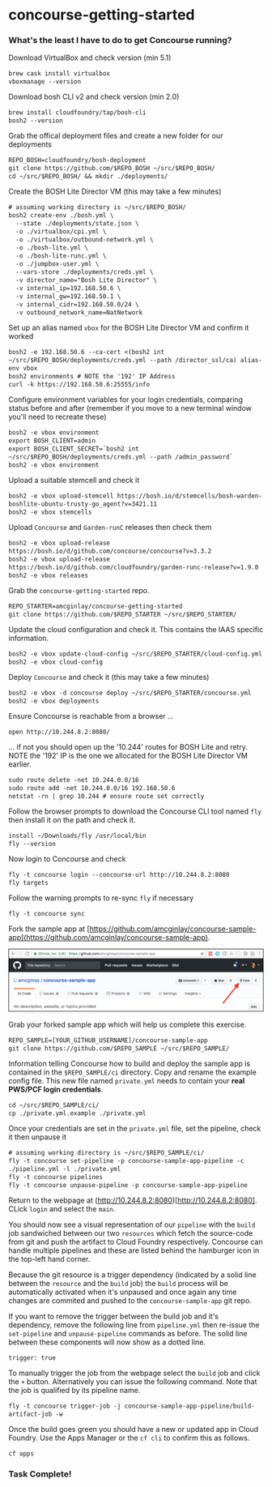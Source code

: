 # concourse-getting-started
### What's the least I have to do to get Concourse running?

Download VirtualBox and check version (min 5.1)

```
brew cask install virtualbox
vboxmanage --version
```

Download bosh CLI v2 and check version (min 2.0)

```
brew install cloudfoundry/tap/bosh-cli
bosh2 --version
```

Grab the offical deployment files and create a new folder for our deployments

```
REPO_BOSH=cloudfoundry/bosh-deployment
git clone https://github.com/$REPO_BOSH ~/src/$REPO_BOSH/
cd ~/src/$REPO_BOSH/ && mkdir ./deployments/
```

Create the BOSH Lite Director VM (this may take a few minutes)

```
# assuming working directory is ~/src/$REPO_BOSH/
bosh2 create-env ./bosh.yml \
  --state ./deployments/state.json \
  -o ./virtualbox/cpi.yml \
  -o ./virtualbox/outbound-network.yml \
  -o ./bosh-lite.yml \
  -o ./bosh-lite-runc.yml \
  -o ./jumpbox-user.yml \
  --vars-store ./deployments/creds.yml \
  -v director_name="Bosh Lite Director" \
  -v internal_ip=192.168.50.6 \
  -v internal_gw=192.168.50.1 \
  -v internal_cidr=192.168.50.0/24 \
  -v outbound_network_name=NatNetwork
```

Set up an alias named `vbox` for the BOSH Lite Director VM and confirm it worked

```
bosh2 -e 192.168.50.6 --ca-cert <(bosh2 int ~/src/$REPO_BOSH/deployments/creds.yml --path /director_ssl/ca) alias-env vbox
bosh2 environments # NOTE the '192' IP Address
curl -k https://192.168.50.6:25555/info
```

Configure environment variables for your login credentials, comparing status before and after (remember if you move to a new terminal window you'll need to recreate these)

```
bosh2 -e vbox environment
export BOSH_CLIENT=admin
export BOSH_CLIENT_SECRET=`bosh2 int ~/src/$REPO_BOSH/deployments/creds.yml --path /admin_password`
bosh2 -e vbox environment
```

Upload a suitable stemcell and check it

```
bosh2 -e vbox upload-stemcell https://bosh.io/d/stemcells/bosh-warden-boshlite-ubuntu-trusty-go_agent?v=3421.11
bosh2 -e vbox stemcells
```

Upload `Concourse` and `Garden-runC` releases then check them

```
bosh2 -e vbox upload-release https://bosh.io/d/github.com/concourse/concourse?v=3.3.2
bosh2 -e vbox upload-release https://bosh.io/d/github.com/cloudfoundry/garden-runc-release?v=1.9.0
bosh2 -e vbox releases
```

Grab the `concourse-getting-started` repo.

```
REPO_STARTER=amcginlay/concourse-getting-started
git clone https://github.com/$REPO_STARTER ~/src/$REPO_STARTER/
```

Update the cloud configuration and check it.  This contains the IAAS specific information.

```
bosh2 -e vbox update-cloud-config ~/src/$REPO_STARTER/cloud-config.yml
bosh2 -e vbox cloud-config
```

Deploy `Concourse` and check it (this may take a few minutes)

```
bosh2 -e vbox -d concourse deploy ~/src/$REPO_STARTER/concourse.yml
bosh2 -e vbox deployments
```

Ensure Concourse is reachable from a browser ...

```
open http://10.244.8.2:8080/
```

... if not you should open up the '10.244' routes for BOSH Lite and retry.  NOTE the '192' IP is the one we allocated for the BOSH Lite Director VM earlier.

```
sudo route delete -net 10.244.0.0/16
sudo route add -net 10.244.0.0/16 192.168.50.6
netstat -rn | grep 10.244 # ensure route set correctly
```

Follow the browser prompts to download the Concourse CLI tool named `fly` then install it on the path and check it.

```
install ~/Downloads/fly /usr/local/bin
fly --version
```

Now login to Concourse and check

```
fly -t concourse login --concourse-url http://10.244.8.2:8080
fly targets
```

Follow the warning prompts to re-sync `fly` if necessary

```
fly -t concourse sync
```

Fork the sample app at [https://github.com/amcginlay/concourse-sample-app](https://github.com/amcginlay/concourse-sample-app).

![Fork Me](forkme.png "Fork Me")

Grab your forked sample app which will help us complete this exercise.

```
REPO_SAMPLE=[YOUR_GITHUB_USERNAME]/concourse-sample-app
git clone https://github.com/$REPO_SAMPLE ~/src/$REPO_SAMPLE/
```

Information telling Concourse how to build and deploy the sample app is contained in the `$REPO_SAMPLE/ci` directory.  Copy and rename the example config file.  This new file named `private.yml` needs to contain your **real PWS/PCF login credentials**.

```
cd ~/src/$REPO_SAMPLE/ci/
cp ./private.yml.example ./private.yml
```

Once your credentials are set in the `private.yml` file, set the pipeline, check it then unpause it

```
# assuming working directory is ~/src/$REPO_SAMPLE/ci/
fly -t concourse set-pipeline -p concourse-sample-app-pipeline -c ./pipeline.yml -l ./private.yml
fly -t concourse pipelines
fly -t concourse unpause-pipeline -p concourse-sample-app-pipeline
```

Return to the webpage at (http://10.244.8.2:8080)[http://10.244.8.2:8080].  CLick `login` and select the `main`.  

You should now see a visual representation of our `pipeline` with the `build` job sandwiched between our two `resources` which fetch the source-code from git and push the artifact to Cloud Foundry respectively.  Concourse can handle multiple pipelines and these are listed behind the hamburger icon in the top-left hand corner.

Because the git resource is a trigger dependency (indicated by a solid line between the `resource` and the `build` job) the `build` process will be automatically activated when it's unpaused and once again any time changes are commited and pushed to the `concourse-sample-app` git repo.

If you want to remove the trigger between the build job and it's dependency, remove the following line from `pipeline.yml` then re-issue the `set-pipeline` and `unpause-pipeline` commands as before.  The solid line between these components will now show as a dotted line.

```
trigger: true
```

To manually trigger the job from the webpage select the `build` job and click the `+` button.  Alternatively you can issue the following command.  Note that the job is qualified by its pipeline name.

```
fly -t concourse trigger-job -j concourse-sample-app-pipeline/build-artifact-job -w
```

Once the build goes green you should have a new or updated app in Cloud Foundry.  Use the Apps Manager or the `cf cli` to confirm this as follows.

```
cf apps
```

### Task Complete!
